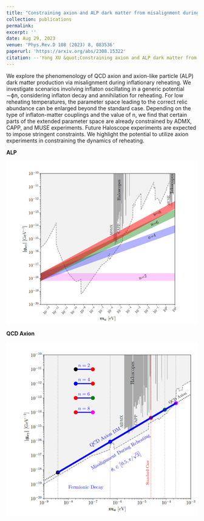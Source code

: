 ```yaml
---
title: "Constraining axion and ALP dark matter from misalignment during reheating"
collection: publications
permalink: 
excerpt: ''
date: Aug 29, 2023
venue: 'Phys.Rev.D 108 (2023) 8, 083536'
paperurl: 'https://arxiv.org/abs/2308.15322'
citation: --'Yong XU &quot;Constraining axion and ALP dark matter from misalignment during reheating .&quot; <i>Phys. Rev. D </i> (2023) 8, 083536.'
---
```


We explore the phenomenology of QCD axion and axion-like particle (ALP) dark matter production via misalignment during inflationary reheating. We investigate scenarios involving inflaton oscillating in a generic potential ∼ϕn, considering inflaton decay and annihilation for reheating. For low reheating temperatures, the parameter space leading to the correct relic abundance can be enlarged beyond the standard case. Depending on the type of inflaton-matter couplings and the value of n, we find that certain parts of the extended parameter space are already constrained by ADMX, CAPP, and MUSE experiments. Future Haloscope experiments are expected to impose stringent constraints. We highlight the potential to utilize axion experiments in constraining the dynamics of reheating.

**ALP**

![Editing a markdown file for a talk](/images/ALP.png)

**QCD Axion**

![Editing a markdown file for a talk](/images/QCD_Axion.png)
